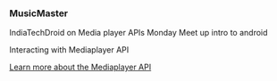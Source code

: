 ### MusicMaster
IndiaTechDroid on Media player APIs Monday Meet up intro to android 

Interacting with Mediaplayer API

[Learn more about the Mediaplayer API ](https://developer.android.com/reference/android/media/MediaPlayer.html)
